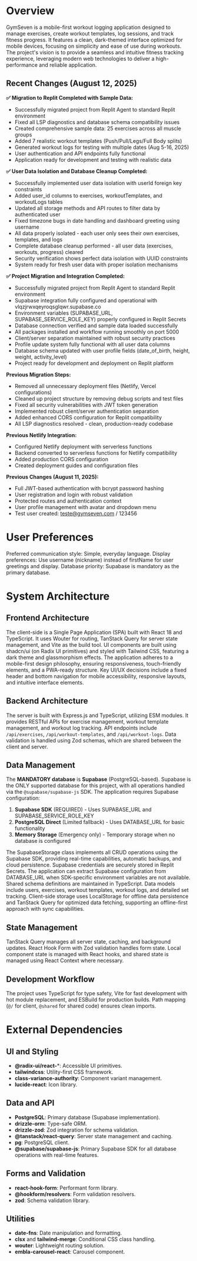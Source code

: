 # Overview

GymSeven is a mobile-first workout logging application designed to manage exercises, create workout templates, log sessions, and track fitness progress. It features a clean, dark-themed interface optimized for mobile devices, focusing on simplicity and ease of use during workouts. The project's vision is to provide a seamless and intuitive fitness tracking experience, leveraging modern web technologies to deliver a high-performance and reliable application.

## Recent Changes (August 12, 2025)

**✅ Migration to Replit Completed with Sample Data:**
- Successfully migrated project from Replit Agent to standard Replit environment
- Fixed all LSP diagnostics and database schema compatibility issues
- Created comprehensive sample data: 25 exercises across all muscle groups
- Added 7 realistic workout templates (Push/Pull/Legs/Full Body splits)
- Generated workout logs for testing with multiple dates (Aug 5-16, 2025)
- User authentication and API endpoints fully functional
- Application ready for development and testing with realistic data

**✅ User Data Isolation and Database Cleanup Completed:**
- Successfully implemented user data isolation with userId foreign key constraints
- Added user_id columns to exercises, workoutTemplates, and workoutLogs tables
- Updated all storage methods and API routes to filter data by authenticated user
- Fixed timezone bugs in date handling and dashboard greeting using username
- All data properly isolated - each user only sees their own exercises, templates, and logs
- Complete database cleanup performed - all user data (exercises, workouts, progress) cleared
- Security verification shows perfect data isolation with UUID constraints
- System ready for fresh user data with proper isolation mechanisms

**✅ Project Migration and Integration Completed:**
- Successfully migrated project from Replit Agent to standard Replit environment
- Supabase integration fully configured and operational with vlqzjrwxqeyroqsglqwr.supabase.co
- Environment variables (SUPABASE_URL, SUPABASE_SERVICE_ROLE_KEY) properly configured in Replit Secrets
- Database connection verified and sample data loaded successfully
- All packages installed and workflow running smoothly on port 5000
- Client/server separation maintained with robust security practices
- Profile update system fully functional with all user data columns
- Database schema updated with user profile fields (date_of_birth, height, weight, activity_level)
- Project ready for development and deployment on Replit platform

**Previous Migration Steps:**
- Removed all unnecessary deployment files (Netlify, Vercel configurations)
- Cleaned up project structure by removing debug scripts and test files
- Fixed all security vulnerabilities with JWT token generation
- Implemented robust client/server authentication separation 
- Added enhanced CORS configuration for Replit compatibility
- All LSP diagnostics resolved - clean, production-ready codebase

**Previous Netlify Integration:**
- Configured Netlify deployment with serverless functions
- Backend converted to serverless functions for Netlify compatibility
- Added production CORS configuration
- Created deployment guides and configuration files

**Previous Changes (August 11, 2025):**
- Full JWT-based authentication with bcrypt password hashing
- User registration and login with robust validation
- Protected routes and authentication context
- User profile management with avatar and dropdown menu
- Test user created: teste@gymseven.com / 123456

# User Preferences

Preferred communication style: Simple, everyday language.
Display preferences: Use username (nickname) instead of firstName for user greetings and display.
Database priority: Supabase is mandatory as the primary database.

# System Architecture

## Frontend Architecture

The client-side is a Single Page Application (SPA) built with React 18 and TypeScript. It uses Wouter for routing, TanStack Query for server state management, and Vite as the build tool. UI components are built using shadcn/ui (on Radix UI primitives) and styled with Tailwind CSS, featuring a dark theme and glassmorphism effects. The application adheres to a mobile-first design philosophy, ensuring responsiveness, touch-friendly elements, and a PWA-ready structure. Key UI/UX decisions include a fixed header and bottom navigation for mobile accessibility, responsive layouts, and intuitive interface elements.

## Backend Architecture

The server is built with Express.js and TypeScript, utilizing ESM modules. It provides RESTful APIs for exercise management, workout template management, and workout log tracking. API endpoints include `/api/exercises`, `/api/workout-templates`, and `/api/workout-logs`. Data validation is handled using Zod schemas, which are shared between the client and server.

## Data Management

The **MANDATORY database** is **Supabase** (PostgreSQL-based). Supabase is the ONLY supported database for this project, with all operations handled via the `@supabase/supabase-js` SDK. The application requires Supabase configuration:

1. **Supabase SDK** (REQUIRED) - Uses SUPABASE_URL and SUPABASE_SERVICE_ROLE_KEY
2. **PostgreSQL Direct** (Limited fallback) - Uses DATABASE_URL for basic functionality
3. **Memory Storage** (Emergency only) - Temporary storage when no database is configured

The SupabaseStorage class implements all CRUD operations using the Supabase SDK, providing real-time capabilities, automatic backups, and cloud persistence. Supabase credentials are securely stored in Replit Secrets. The application can extract Supabase configuration from DATABASE_URL when SDK-specific environment variables are not available. Shared schema definitions are maintained in TypeScript. Data models include users, exercises, workout templates, workout logs, and detailed set tracking. Client-side storage uses LocalStorage for offline data persistence and TanStack Query for optimized data fetching, supporting an offline-first approach with sync capabilities.

## State Management

TanStack Query manages all server state, caching, and background updates. React Hook Form with Zod validation handles form state. Local component state is managed with React hooks, and shared state is managed using React Context where necessary.

## Development Workflow

The project uses TypeScript for type safety, Vite for fast development with hot module replacement, and ESBuild for production builds. Path mapping (`@/` for client, `@shared` for shared code) ensures clean imports.

# External Dependencies

## UI and Styling
- **@radix-ui/react-***: Accessible UI primitives.
- **tailwindcss**: Utility-first CSS framework.
- **class-variance-authority**: Component variant management.
- **lucide-react**: Icon library.

## Data and API
- **PostgreSQL**: Primary database (Supabase implementation).
- **drizzle-orm**: Type-safe ORM.
- **drizzle-zod**: Zod integration for schema validation.
- **@tanstack/react-query**: Server state management and caching.
- **pg**: PostgreSQL client.
- **@supabase/supabase-js**: Primary Supabase SDK for all database operations with real-time features.

## Forms and Validation
- **react-hook-form**: Performant form library.
- **@hookform/resolvers**: Form validation resolvers.
- **zod**: Schema validation library.

## Utilities
- **date-fns**: Date manipulation and formatting.
- **clsx** and **tailwind-merge**: Conditional CSS class handling.
- **wouter**: Lightweight routing solution.
- **embla-carousel-react**: Carousel component.